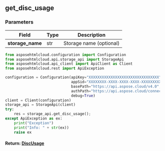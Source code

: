 ## get_disc_usage

### Parameters
| Field             | Type | Description              |
|-------------------|------|--------------------------|
| **storage_name**  | str  | Storage name (optional)  |


```python
from asposehtmlcloud.configuration import Configuration
from asposehtmlcloud.api.storage_api import StorageApi
from asposehtmlcloud.api_client import ApiClient as Client
from asposehtmlcloud.rest import ApiException

configuration = Configuration(apiKey="XXXXXXXXXXXXXXXXXXXXXXXXXXXXXXXX",
                              appSid="XXXXXXXX-XXXX-XXXX-XXXX-XXXXXXXXXXXX",
                              basePath="https://api.aspose.cloud/v4.0",
                              authPath="https://api.aspose.cloud/connect/token",
                              debug=True)
client = Client(configuration)
storage_api = StorageApi(client)
try:
    res = storage_api.get_disc_usage();
except ApiException as ex:
    print("Exception")
    print("Info: " + str(ex))
    raise ex
```
#### Return: [DiscUsage](DiscUsage.md)